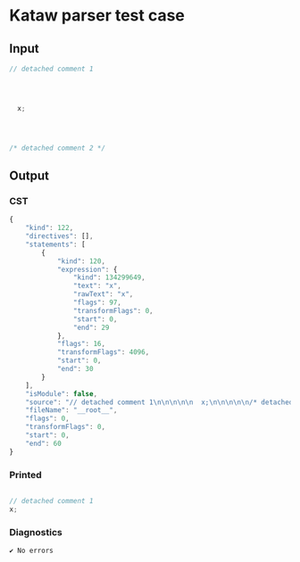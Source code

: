 # Kataw parser test case

## Input

`````js
// detached comment 1




  x;




/* detached comment 2 */

`````

## Output

### CST

```javascript
{
    "kind": 122,
    "directives": [],
    "statements": [
        {
            "kind": 120,
            "expression": {
                "kind": 134299649,
                "text": "x",
                "rawText": "x",
                "flags": 97,
                "transformFlags": 0,
                "start": 0,
                "end": 29
            },
            "flags": 16,
            "transformFlags": 4096,
            "start": 0,
            "end": 30
        }
    ],
    "isModule": false,
    "source": "// detached comment 1\n\n\n\n\n  x;\n\n\n\n\n/* detached comment 2 */\n",
    "fileName": "__root__",
    "flags": 0,
    "transformFlags": 0,
    "start": 0,
    "end": 60
}
```

### Printed

```javascript

// detached comment 1
x;
```

### Diagnostics

```javascript
✔ No errors
```

